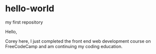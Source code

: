 # hello-world
my first repository

Hello,

Corey here, I just completed the front end web development course on FreeCodeCamp and am continuing my coding education.
